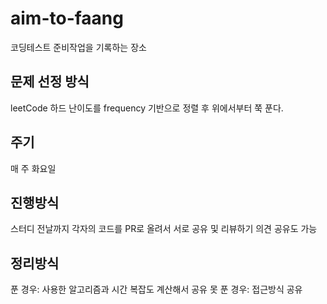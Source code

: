 # aim-to-faang
코딩테스트 준비작업을 기록하는 장소

## 문제 선정 방식
leetCode 하드 난이도를 frequency 기반으로 정렬 후 위에서부터 쭉 푼다.

## 주기
매 주 화요일

## 진행방식
스터디 전날까지 각자의 코드를 PR로 올려서 서로 공유 및 리뷰하기
의견 공유도 가능

## 정리방식
푼 경우: 사용한 알고리즘과 시간 복잡도 계산해서 공유
못 푼 경우: 접근방식 공유
